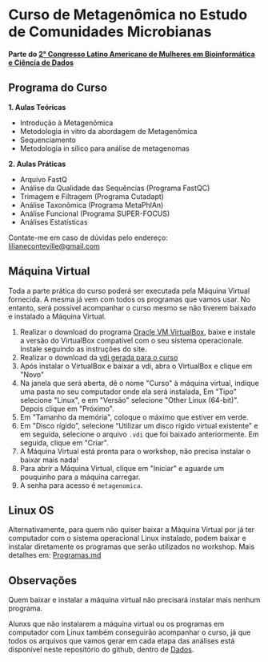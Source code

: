 <h1>Curso de Metagenômica no Estudo de Comunidades Microbianas</h1>

**Parte do [2° Congresso Latino Americano de Mulheres em Bioinformática e Ciência de Dados](https://wbds.la/conferences/2WBDSLAC/index.html)**

<h2>Programa do Curso</h2>

**1. Aulas Teóricas**
  - Introdução à Metagenômica
  - Metodologia in vitro da abordagem de Metagenômica
  - Sequenciamento
  - Metodologia in silico para análise de metagenomas
  
**2. Aulas Práticas**
  - Arquivo FastQ
  - Análise da Qualidade das Sequências (Programa FastQC)
  - Trimagem e Filtragem (Programa Cutadapt)
  - Análise Taxonômica (Programa MetaPhlAn)
  - Análise Funcional (Programa SUPER-FOCUS)
  - Análises Estatísticas
  
Contate-me em caso de dúvidas pelo endereço: lilianeconteville@gmail.com

<h2>Máquina Virtual</h2>

Toda a parte prática do curso poderá ser executada pela Máquina Virtual fornecida. A mesma já vem com todos os programas que vamos usar. No entanto, será possível acompanhar o curso mesmo se não tiverem baixado e instalado a Máquina Virtual.

1. Realizar o download do programa [Oracle VM VirtualBox](https://www.virtualbox.org/wiki/Downloads), baixe e instale a versão do VirtualBox compatível com o seu sistema operacionale. Instale seguindo as instruções do site.
2. Realizar o download da [vdi gerada para o curso](https://mega.nz/fm/WI5DkaLa)
3. Após instalar o VirtualBox e baixar a vdi, abra o VirtualBox e clique em "Novo"
4. Na janela que será aberta, dê o nome "Curso" à máquina virtual, indique uma pasta no seu computador onde ela será instalada, Em "Tipo" selecione "Linux", e em "Versão" selecione "Other Linux (64-bit)". Depois clique em "Próximo".
5. Em "Tamanho da memória", coloque o máximo que estiver em verde.
6. Em "Disco rígido", selecione “Utilizar um disco rígido virtual existente" e em seguida, selecione o arquivo <code>.vdi</code> que foi baixado anteriormente. Em seguida, clique em "Criar".
7. A Máquina Virtual está pronta para o workshop, não precisa instalar o baixar mais nada! 
8. Para abrir a Máquina Virtual, clique em "Iniciar" e aguarde um pouquinho para a máquina carregar.
9. A senha para acesso é <code>metagenomica</code>.

<h2>Linux OS</h2>

Alternativamente, para quem não quiser baixar a Máquina Virtual por já ter computador com o sistema operacional Linux instalado, podem baixar e instalar diretamente os programas que serão utilizados no workshop. Mais detalhes em: [Programas.md](./Programas.md)

<h2>Observações</h2>

Quem baixar e instalar a máquina virtual não precisará instalar mais nenhum programa.

Alunxs que não instalarem a máquina virtual ou os programas em computador com Linux também conseguirão acompanhar o curso, já que todos os arquivos que vamos gerar em cada etapa das análises está disponível neste repositório do github, dentro de [Dados](./Dados).
